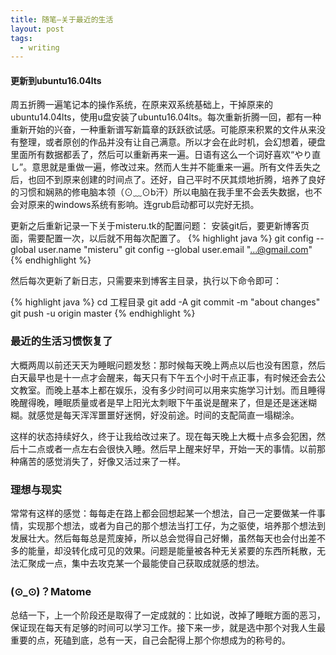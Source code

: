 ```yaml
---
title: 随笔—关于最近的生活
layout: post
tags:
  - writing
---
```


#### 更新到ubuntu16.04lts

周五折腾一遍笔记本的操作系统，在原来双系统基础上，干掉原来的ubuntu14.04lts，使用u盘安装了ubuntu16.04lts。每次重新折腾一回，都有一种重新开始的兴奋，一种重新谱写新篇章的跃跃欲试感。可能原来积累的文件从来没有整理，或者原创的作品并没有让自己满意。所以才会在此时机，会幻想着，硬盘里面所有数据都丢了，然后可以重新再来一遍。日语有这么一个词好喜欢“やり直し”。意思就是重做一遍，修改过来。然而人生并不能重来一遍。所有文件丢失之后，也回不到原来创建的时间点了。还好，自己平时不厌其烦地折腾，培养了良好的习惯和娴熟的修电脑本领（⊙﹏⊙b汗）所以电脑在我手里不会丢失数据，也不会对原来的windows系统有影响。连grub启动都可以完好无损。

更新之后重新记录一下关于misteru.tk的配置问题： 安装git后，要更新博客页面，需要配置一次，以后就不用每次配置了。
{% highlight java %}
git config --global user.name "misteru"
git config --global user.email "...@gmail.com"
{% endhighlight %}

然后每次更新了新日志，只需要来到博客主目录，执行以下命令即可：

{% highlight java %}
cd 工程目录
git add -A
git commit -m "about changes"
git push -u origin master
{% endhighlight %}

### 最近的生活习惯恢复了

大概两周以前还天天为睡眠问题发愁：那时候每天晚上两点以后也没有困意，然后白天最早也是十一点才会醒来，每天只有下午五个小时干点正事，有时候还会去公文教室。而晚上基本上都在娱乐，没有多少时间可以用来实施学习计划。而且睡得晚醒得晚，睡眠质量或者是早上阳光太刺眼下午虽说是醒来了，但是还是迷迷糊糊。就感觉是每天浑浑噩噩好迷惘，好没前途。时间的支配简直一塌糊涂。

这样的状态持续好久，终于让我给改过来了。现在每天晚上大概十点多会犯困，然后十二点或者一点左右会很快入睡。然后早上醒来好早，开始一天的事情。以前那种痛苦的感觉消失了，好像又活过来了一样。

### 理想与现实

常常有这样的感觉：每每走在路上都会回想起某一个想法，自己一定要做某一件事情，实现那个想法，或者为自己的那个想法当打工仔，为之驱使，培养那个想法到发展壮大。然后每每总是荒废掉，所以总会觉得自己好懒，虽然每天也会付出差不多的能量，却没转化成可见的效果。问题是能量被各种无关紧要的东西所耗散，无法汇聚成一点，集中去攻克某一个最能使自己获取成就感的想法。

### (⊙_⊙)？Matome

总结一下，上一个阶段还是取得了一定成就的：比如说，改掉了睡眠方面的恶习，保证现在每天有足够的时间可以学习工作。接下来一步，就是选中那个对我人生最重要的点，死磕到底，总有一天，自己会配得上那个你想成为的称号的。
